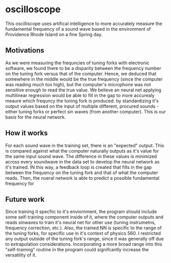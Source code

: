 # oscilloscope
This oscilliscope uses artifical intelligence to more accurately measure the fundamental frequency of a sound wave based in the environment of Providence Rhode Island on a fine Spring day. 
## Motivations
As we were measuring the frequncies of tuning forks with electronic software, we found there to be a disparity between the frequency number on the tuning fork versus that of the computer. Hence, we deduced that somewhere in the middle would be the true frequency (since the computer was reading much too high), but the computer's microphone was not sensitive enough to read the true value.
We believe an neural net applying multilinear regression would be able to fill in the gap to more accurealy meaure which frequncy the tuning fork is produced. by standardizing it's output values based on the input of multiple different, procured sounds - either tuning forks or perfect sin waves (from another computer). This is our basis for the neural network.

## How it works
For each sound wave in the training set, there is an "expected" output. This is compared against what the computer naturally outputs as it's value for the same input sound wave. The difference in these values is minimized across every soundwave in the data set to develop the neural network as it's trained. IN this way, a feedback loop is created that fills in the gap between the frequency on the tuning fork and that of what the computer reads. 
Then, the nueral network is able to predict a possible fundamental frequency for 

## Future work
Since training it specfiic to it's enviornment, the program should include some self-training component inside of it, where the computer outputs and reads sinwaves to train it's neural net for other use (tuning instrumetns, frequency correction, etc.). Also, the trained NN is specific to the range of the tuning forks, for specific use in it's context of physics 560. I restricted any output outside of the tuning fork's range, since it was generally off due to extrapolation considerations. Incorporating a more broad range into this "self-training" routine in the program could signifcantly increase the versatility of it.
